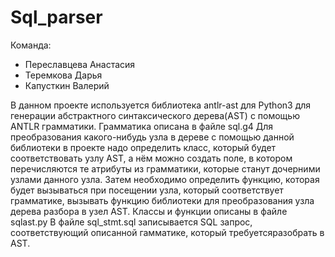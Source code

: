 # Sql_parser

Команда:
* Переславцева Анастасия 
* Теремкова Дарья
* Капусткин Валерий

В данном проекте используется библиотека antlr-ast для Python3 для генерации абстрактного синтаксического дерева(AST) с помощью ANTLR грамматики.
Грамматика описана в файле sql.g4
Для преобразования какого-нибудь узла в дереве с помощью данной библиотеки в проекте надо определить класс, который будет соответствовать узлу AST, а нём можно создать поле, в котором перечисляются те атрибуты из грамматики, которые станут дочерними узлами данного узла.
Затем необходимо определить функцию, которая будет вызываться при посещении узла, который соответствует грамматике, вызывать функцию библиотеки для преобразования узла дерева разбора в узел AST.
Классы и функции описаны в файле sqlast.py
В файле sql_stmt.sql записывается SQL запрос, соответствующий описанной гамматике, который требуетсяразобрать в AST.
